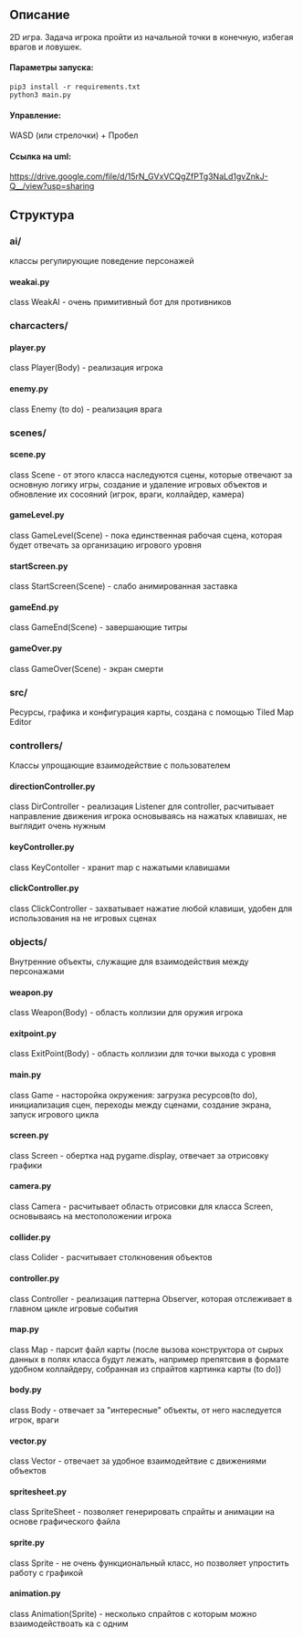## Описание

2D игра. Задача игрока пройти из начальной точки в конечную, избегая врагов и ловушек.

#### Параметры запуска:

    pip3 install -r requirements.txt
    python3 main.py

#### Управление:
WASD (или стрелочки) + Пробел

#### Ссылка на uml:
https://drive.google.com/file/d/15rN_GVxVCQgZfPTg3NaLd1gvZnkJ-Q__/view?usp=sharing



## Структура
### ai/
классы регулирующие поведение персонажей
#### weakai.py
class WeakAI - очень примитивный бот для противников

### charcacters/
#### player.py
class Player(Body) - реализация игрока

#### enemy.py
class Enemy (to do) - реализация врага

### scenes/
#### scene.py 
class Scene - от этого класса наследуются сцены, которые отвечают за основную логику игры, создание и удаление игровых объектов и  обновление их сосояний (игрок, враги, коллайдер, камера)

#### gameLevel.py
class GameLevel(Scene) - пока единственная рабочая сцена, которая будет отвечать за организацию игрового уровня

#### startScreen.py
class StartScreen(Scene) - слабо анимированная заставка

#### gameEnd.py
class GameEnd(Scene) - завершающие титры

#### gameOver.py
class GameOver(Scene) - экран смерти

### src/
Ресурсы, графика и конфигурация карты, создана с помощью Tiled Map Editor

### controllers/
Классы упрощающие взаимодействие с пользователем

#### directionController.py
class DirController - реализация Listener для controller, расчитывает направление движения игрока основываясь на нажатых клавишах, не выглядит очень нужным

#### keyController.py
class KeyContoller - хранит map с нажатыми клавишами

#### clickController.py 
class ClickController - захватывает нажатие любой клавиши, удобен для использования на не игровых сценах

### objects/
Внутренние объекты, служащие для взаимодействия между персонажами

#### weapon.py
class Weapon(Body) - область коллизии для оружия игрока

#### exitpoint.py
class ExitPoint(Body) - область коллизии для точки выхода с уровня

#### main.py
class Game - насторойка окружения: загрузка ресурсов(to do), инициализация сцен, переходы между сценами, создание экрана, запуск игрового цикла

#### screen.py
class Screen - обертка над pygame.display, отвечает за отрисовку графики

#### camera.py
class Camera - расчитывает область отрисовки для класса Screen, основываясь на местоположении игрока

#### collider.py
class Colider - расчитывает столкновения объектов

#### controller.py
class Controller - реализация паттерна Observer, которая отслеживает в главном цикле игровые события

#### map.py
class Map - парсит файл карты (после вызова конструктора от сырых данных в полях класса будут лежать, например препятсвия в формате удобном коллайдеру, собранная из спрайтов картинка карты (to do))

#### body.py
class Body - отвечает за "интересные" объекты, от него наследуется игрок, враги

#### vector.py
class Vector - отвечает за удобное взаимодейтвие с движениями объектов

#### spritesheet.py
class SpriteSheet - позволяет генерировать спрайты и анимации на основе графического файла

#### sprite.py
class Sprite - не очень функциональный класс, но позволяет упростить работу с графикой

#### animation.py
class Animation(Sprite) - несколько спрайтов с которым можно взаимодействоать ка с одним

